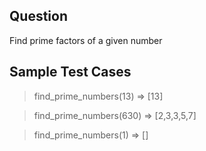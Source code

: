 ## Question
Find prime factors of a given number

## Sample Test Cases
> find_prime_numbers(13)
  => [13]

> find_prime_numbers(630)
  => [2,3,3,5,7]

> find_prime_numbers(1)
  => []
